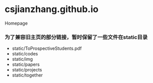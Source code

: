 # csjianzhang.github.io

Homepage

### 为了兼容旧主页的部分链接，暂时保留了一些文件在static目录

- static/ToProspectiveStudents.pdf
- static/codes
- static/img
- static/papers
- static/projects
- static/together
